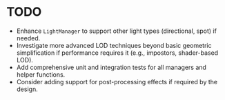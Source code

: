 # TODO

- Enhance `LightManager` to support other light types (directional, spot) if needed.
- Investigate more advanced LOD techniques beyond basic geometric simplification if performance requires it (e.g., impostors, shader-based LOD).
- Add comprehensive unit and integration tests for all managers and helper functions.
- Consider adding support for post-processing effects if required by the design.
